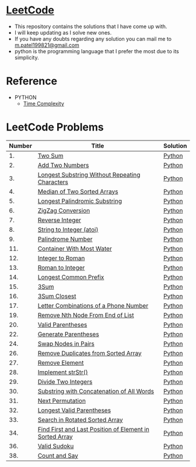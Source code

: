 # [LeetCode](https://leetcode.com/problemset/all/)
+ This repository contains the solutions that I have come up with.
+ I will keep updating as I solve new ones.
+ If you have any doubts regarding any solution you can mail me to m.patel199821@gmail.com
+ python is the programming language that I prefer the most due to its simplicity.

# Reference
* PYTHON
    * [Time Complexity](https://wiki.python.org/moin/TimeComplexity)
   
# LeetCode Problems

|  Number | Title  | Solution  |
|---|---|---|
|   1. |  [Two Sum](https://leetcode.com/problems/two-sum/)  | [Python](https://github.com/meetpatel1311/LeetCode/blob/main/Python/1.Two%20Sum.py)  |
|   2. | [Add Two Numbers](https://leetcode.com/problems/add-two-numbers/)  | [Python](https://github.com/meetpatel1311/LeetCode/blob/main/Python/2.%20Add%20Two%20Numbers.py)  |
|   3. | [Longest Substring Without Repeating Characters](https://leetcode.com/problems/longest-substring-without-repeating-characters/)  | [Python](https://github.com/meetpatel1311/LeetCode/blob/main/Python/3.%20Longest%20Substring%20Without%20Repeating%20Characters.py)  |
|   4. | [Median of Two Sorted Arrays](https://leetcode.com/problems/median-of-two-sorted-arrays/)  | [Python](https://github.com/meetpatel1311/LeetCode/blob/main/Python/4.%20Median%20of%20Two%20Sorted%20Arrays.py)  |
|   5. | [ Longest Palindromic Substring](https://leetcode.com/problems/longest-palindromic-substring/)  | [Python](https://github.com/meetpatel1311/LeetCode/blob/main/Python/5.%20Longest%20Palindromic%20Substring.py)  |
|   6. | [ ZigZag Conversion](https://leetcode.com/problems/zigzag-conversion/)  | [Python](https://github.com/meetpatel1311/LeetCode/blob/main/Python/6.%20ZigZag%20Conversion.py)  |
|   7.    |[ Reverse Integer](https://leetcode.com/problems/reverse-integer/)    | [Python](https://github.com/meetpatel1311/LeetCode/blob/main/Python/7.%20Reverse%20Integer.py)|
|   8.    |[ String to Integer (atoi)](https://leetcode.com/problems/string-to-integer-atoi/)    | [Python](https://github.com/meetpatel1311/LeetCode/blob/main/Python/8.%20String%20to%20Integer%20(atoi).py)|
|   9.    |[ Palindrome Number](https://leetcode.com/problems/palindrome-number/)    | [Python](https://github.com/meetpatel1311/LeetCode/blob/main/Python/9.%20Palindrome%20Number.py)|
|  11. | [ Container With Most Water](https://leetcode.com/problems/container-with-most-water/)  | [Python](https://github.com/meetpatel1311/LeetCode/blob/main/Python/11.%20Container%20With%20Most%20Water.py)  |
|  12. | [Integer to Roman](https://leetcode.com/problems/integer-to-roman/)  | [Python](https://github.com/meetpatel1311/LeetCode/blob/main/Python/12.%20Integer%20to%20Roman.py)  |
|13.|[Roman to Integer](https://leetcode.com/problems/roman-to-integer/)|[Python](https://github.com/meetpatel1311/LeetCode/blob/main/Python/13.%20Roman%20to%20Integer.py)|
|14.|[Longest Common Prefix](https://leetcode.com/problems/longest-common-prefix/)|[Python](https://github.com/meetpatel1311/LeetCode/blob/main/Python/14.%20Longest%20Common%20Prefix.py)|
|15.|[3Sum](https://leetcode.com/problems/3sum/)|[Python](https://github.com/meetpatel1311/LeetCode/blob/main/Python/15.%203Sum.py)|
|16.|[3Sum Closest](https://leetcode.com/problems/3sum-closest/)|[Python](https://github.com/meetpatel1311/LeetCode/blob/main/Python/16.%203Sum%20Closest.py)|
|17.|[Letter Combinations of a Phone Number](https://leetcode.com/problems/letter-combinations-of-a-phone-number/)|[Python](https://github.com/meetpatel1311/LeetCode/blob/main/Python/17_Letter_Combinations_of_a_Phone_Number.py)|
|19.|[Remove Nth Node From End of List](https://leetcode.com/problems/remove-nth-node-from-end-of-list/)|[Python](https://github.com/meetpatel1311/LeetCode/blob/main/Python/19_Remove_Nth_Node_From_End_of_List.py)|
|20.|[Valid Parentheses](https://leetcode.com/problems/valid-parentheses/)|[Python](https://github.com/meetpatel1311/LeetCode/blob/main/Python/20_Valid_Parentheses.py)|
|22.|[Generate Parentheses](https://leetcode.com/problems/generate-parentheses/)|[Python](https://github.com/meetpatel1311/LeetCode/blob/main/Python/22_Generate_Parentheses.py)|
|24.|[Swap Nodes in Pairs](https://leetcode.com/problems/swap-nodes-in-pairs/)|[Python](https://github.com/meetpatel1311/LeetCode/blob/main/Python/24_Swap_Nodes_in_Pairs.py)|
|26.|[Remove Duplicates from Sorted Array](https://leetcode.com/problems/remove-duplicates-from-sorted-array/)|[Python](https://github.com/meetpatel1311/LeetCode/blob/main/Python/26_Remove_Duplicates_from_Sorted_Array.py)|
|27.|[Remove Element](https://leetcode.com/problems/remove-element/)|[Python](https://github.com/meetpatel1311/LeetCode/blob/main/Python/27_Remove_Element.py)|
|28.|[Implement strStr()](https://leetcode.com/problems/implement-strstr/)|[Python](https://github.com/meetpatel1311/LeetCode/blob/main/Python/28_Implement_strStr.py)|
|29.|[Divide Two Integers](https://leetcode.com/problems/divide-two-integers/)|[Python](https://github.com/meetpatel1311/LeetCode/blob/main/Python/29_Divide_Two_Integers.py)|
|30.|[Substring with Concatenation of All Words](https://leetcode.com/problems/substring-with-concatenation-of-all-words/)|[Python](https://github.com/meetpatel1311/LeetCode/blob/main/Python/30_Substring_with_Concatenation_of_All_Words.py)|
|31.|[Next Permutation](https://leetcode.com/problems/next-permutation/)|[Python](https://github.com/meetpatel1311/LeetCode/blob/main/Python/31_Next_Permutation.py)|
|32.|[Longest Valid Parentheses](https://leetcode.com/problems/longest-valid-parentheses/)|[Python](https://github.com/meetpatel1311/LeetCode/blob/main/Python/32_Longest_Valid_Parentheses.py)|
|33.|[Search in Rotated Sorted Array](https://leetcode.com/problems/search-in-rotated-sorted-array/)|[Python](https://github.com/meetpatel1311/LeetCode/blob/main/Python/33_Search_in_Rotated_Sorted_Array.py)|
|34.|[Find First and Last Position of Element in Sorted Array]()|[Python]()|
|36.|[Valid Sudoku]()|[Python]()|
|38.|[Count and Say]()|[Python]()|